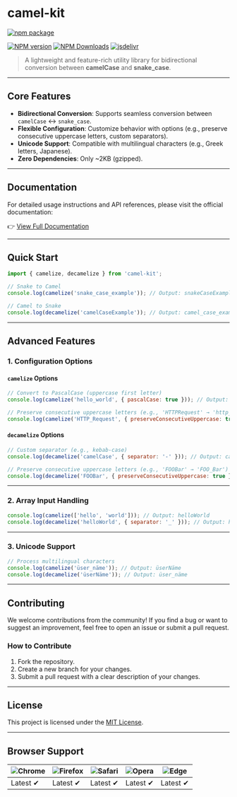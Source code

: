 # **camel-kit**

[![npm package](https://nodei.co/npm/camel-kit.png?downloads=true&downloadRank=true&stars=true)](https://www.npmjs.com/package/camel-kit)

[![NPM version](https://img.shields.io/npm/v/camel-kit.svg?style=flat)](https://npmjs.org/package/camel-kit)
[![NPM Downloads](https://img.shields.io/npm/dm/camel-kit.svg?style=flat)](https://npmjs.org/package/camel-kit)
[![jsdelivr](https://data.jsdelivr.com/v1/package/npm/camel-kit/badge)](https://www.jsdelivr.com/package/npm/camel-kit)

> A lightweight and feature-rich utility library for bidirectional conversion between **camelCase** and **snake_case**.

---

## **Core Features**
- **Bidirectional Conversion**: Supports seamless conversion between `camelCase` ↔ `snake_case`.
- **Flexible Configuration**: Customize behavior with options (e.g., preserve consecutive uppercase letters, custom separators).
- **Unicode Support**: Compatible with multilingual characters (e.g., Greek letters, Japanese).
- **Zero Dependencies**: Only ~2KB (gzipped).

---

## **Documentation**

For detailed usage instructions and API references, please visit the official documentation:

👉 [View Full Documentation](https://fengxinming.github.io/util/modules/camel-kit/)

---

## **Quick Start**
```javascript
import { camelize, decamelize } from 'camel-kit';

// Snake to Camel
console.log(camelize('snake_case_example')); // Output: snakeCaseExample

// Camel to Snake
console.log(decamelize('camelCaseExample')); // Output: camel_case_example
```

---

## **Advanced Features**
### **1. Configuration Options**
#### **`camelize` Options**
```javascript
// Convert to PascalCase (uppercase first letter)
console.log(camelize('hello_world', { pascalCase: true })); // Output: HelloWorld

// Preserve consecutive uppercase letters (e.g., 'HTTPRequest' → 'http_Request')
console.log(camelize('HTTP_Request', { preserveConsecutiveUppercase: true })); // Output: hTTP_Request
```

#### **`decamelize` Options**
```javascript
// Custom separator (e.g., kebab-case)
console.log(decamelize('camelCase', { separator: '-' })); // Output: camel-case

// Preserve consecutive uppercase letters (e.g., 'FOOBar' → 'FOO_Bar')
console.log(decamelize('FOOBar', { preserveConsecutiveUppercase: true })); // Output: FOO_Bar
```

---

### **2. Array Input Handling**
```javascript
console.log(camelize(['hello', 'world'])); // Output: helloWorld
console.log(decamelize('helloWorld', { separator: '_' })); // Output: hello_world
```

---

### **3. Unicode Support**
```javascript
// Process multilingual characters
console.log(camelize('üser_näme')); // Output: üserNäme
console.log(decamelize('üserNäme')); // Output: üser_näme
```

---

## **Contributing**

We welcome contributions from the community! If you find a bug or want to suggest an improvement, feel free to open an issue or submit a pull request.

### **How to Contribute**
1. Fork the repository.
2. Create a new branch for your changes.
3. Submit a pull request with a clear description of your changes.

---

## **License**

This project is licensed under the [MIT License](LICENSE).

---

## **Browser Support**

![Chrome](https://raw.github.com/alrra/browser-logos/master/src/chrome/chrome_48x48.png) | ![Firefox](https://raw.github.com/alrra/browser-logos/master/src/firefox/firefox_48x48.png) | ![Safari](https://raw.github.com/alrra/browser-logos/master/src/safari/safari_48x48.png) | ![Opera](https://raw.github.com/alrra/browser-logos/master/src/opera/opera_48x48.png) | ![Edge](https://raw.github.com/alrra/browser-logos/master/src/edge/edge_48x48.png) |
--- | --- | --- | --- | --- |
Latest ✔ | Latest ✔ | Latest ✔ | Latest ✔ | Latest ✔ |